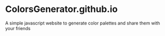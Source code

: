 # ColorsGenerator.github.io
A simple javascript website to generate color palettes and share them with your friends
